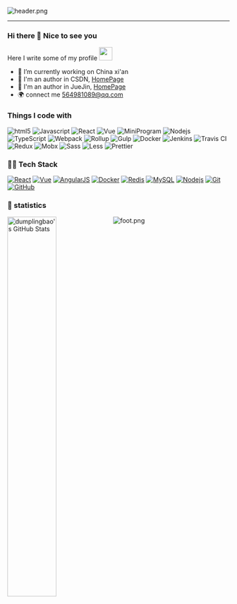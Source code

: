 ![header.png](https://ossbao.oss-cn-qingdao.aliyuncs.com/github/header.png)

<hr>
<p align="center">
  
  ### Hi there 👋 Nice to see you 

Here I write some of my profile <img src="https://emojis.slackmojis.com/emojis/images/1531849430/4246/blob-sunglasses.gif?1531849430" width="30"/>

- 🔭 I’m currently working on China xi'an
- 🌱 I'm an author in CSDN, [HomePage](https://blog.csdn.net/BohemianLife?type=blog)
- 🌈 I'm an author in JueJin, [HomePage](https://juejin.cn/user/3544481220008680)
- 🌍 connect me 564981089@qq.com

<h3>Things I code with</h3>
<p>
  <img alt="html5" src="https://img.shields.io/badge/-HTML5-E34F26?logo=html5&logoColor=white" />
  <img alt="Javascript" src="https://img.shields.io/badge/Javascript-F7DF1E?logo=Javascript&logoColor=222222" />
  <img alt="React" src="https://img.shields.io/badge/-React-45b8d8?logo=react&logoColor=white" />
  <img alt="Vue" src="https://img.shields.io/badge/vue.js-4fc08d?logo=vue.js&logoColor=white" />
  <img alt="MiniProgram" src="https://img.shields.io/badge/miniprogram-07C160?logo=Wechat&logoColor=white" />
  

  <img alt="Nodejs" src="https://img.shields.io/badge/-Nodejs-43853d?logo=Node.js&logoColor=white" />
  <img alt="TypeScript" src="https://img.shields.io/badge/-TypeScript-007ACC?logo=typescript&logoColor=white" />
  

  <img alt="Webpack" src="https://img.shields.io/badge/-Webpack-8DD6F9?logo=webpack&logoColor=white" />
  <img alt="Rollup" src="https://img.shields.io/badge/-Rollup-EC4A3F?logo=rollup.js&logoColor=white" />
  <img alt="Gulp" src="https://img.shields.io/badge/Gulp-CF4647?logo=gulp&logoColor=white" />
  <img alt="Docker" src="https://img.shields.io/badge/-Docker-46a2f1?logo=docker&logoColor=white" />
  <img alt="Jenkins" src="https://img.shields.io/badge/Jenkins-73C3D5?logo=Jenkins&logoColor=white" />
  <img alt="Travis CI" src="https://img.shields.io/badge/Travis%20CI-3EAAAF?logo=Travis%20CI&logoColor=white" />


  <img alt="Redux" src="https://img.shields.io/badge/Redux-764ABC?logo=redux&logoColor=white" />
  <img alt="Mobx" src="https://img.shields.io/badge/Mobx-FF9955?logo=Mobx&logoColor=white" />
  
  
  <img alt="Sass" src="https://img.shields.io/badge/-Sass-CC6699?logo=sass&logoColor=white" />
  <img alt="Less" src="https://img.shields.io/badge/Less-1D365D?logo=less&logoColor=white" />
  
  <img alt="Prettier" src="https://img.shields.io/badge/-Prettier-F7B93E?logo=prettier&logoColor=white" />
  
  <img alt="" src="" />
</p>


### 🤝🏻 Tech Stack

[![React](https://img.shields.io/badge/-React-black?style=flat&logo=react&link=https://github.com/lazyperson)](https://github.com/lazyperson) 
[![Vue](https://img.shields.io/badge/-Vue-black?style=flat&logo=vue.js&link=https://github.com/lazyperson)](https://github.com/lazyperson)
[![AngularJS](https://img.shields.io/badge/-AngularJS-E23237?style=flat&logo=AngularJS&link=https://github.com/lazyperson)](https://github.com/lazyperson)
[![Docker](https://img.shields.io/badge/-Docker-black?style=flat&logo=docker&link=https://github.com/lazyperson)](https://github.com/lazyperson) 
[![Redis](https://img.shields.io/badge/-Redis-black?style=flat&logo=redis&link=https://github.com/lazyperson)](https://github.com/lazyperson)
[![MySQL](https://img.shields.io/badge/-MySQL-black?style=flat&logo=mysql&link=https://github.com/lazyperson)](https://github.com/lazyperson) 
[![Nodejs](https://img.shields.io/badge/-Nodejs-black?style=flat&logo=Node.js&link=https://github.com/lazyperson)](https://github.com/lazyperson) 
[![Git](https://img.shields.io/badge/-Git-black?style=flat&logo=git&link=https://github.com/lazyperson)](https://github.com/lazyperson) 
[![GitHub](https://img.shields.io/badge/-GitHub-181717?style=flat&logo=github&link=https://github.com/lazyperson)](https://github.com/lazyperson)

### 🙈 statistics

<img align="left" width="47%" src="https://github-readme-stats.vercel.app/api?username=lazyperson&&show_icons=true&theme=radical&line_height=27&v=5&count_private=true" alt="dumplingbao's GitHub Stats" />

![foot.png](https://ossbao.oss-cn-qingdao.aliyuncs.com/github/foot.png)



